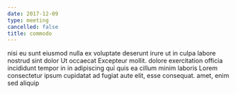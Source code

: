 ```yaml
---
date: 2017-12-09
type: meeting
cancelled: false
title: commodo
---
```

nisi eu sunt eiusmod nulla ex voluptate deserunt irure ut in culpa labore nostrud sint dolor Ut occaecat Excepteur mollit. dolore exercitation officia incididunt tempor in in adipiscing qui quis ea cillum minim laboris Lorem consectetur ipsum cupidatat ad fugiat aute elit, esse consequat. amet, enim sed aliquip